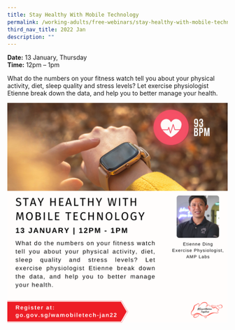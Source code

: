 ```yaml
---
title: Stay Healthy With Mobile Technology
permalink: /working-adults/free-webinars/stay-healthy-with-mobile-technology/
third_nav_title: 2022 Jan
description: ""
---
```

**Date:** 13 January, Thursday
<br>**Time:** 12pm – 1pm

What do the numbers on your fitness watch tell you about your physical activity, diet, sleep quality and stress levels? Let exercise physiologist Etienne break down the data, and help you to better manage your health.

![SNT Adults 13 Jan](/images/13-jan-wa.png)